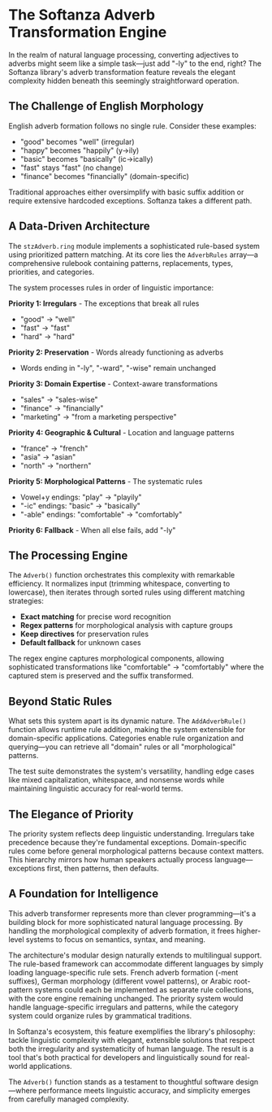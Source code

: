 # The Softanza Adverb Transformation Engine

In the realm of natural language processing, converting adjectives to adverbs might seem like a simple task—just add "-ly" to the end, right? The Softanza library's adverb transformation feature reveals the elegant complexity hidden beneath this seemingly straightforward operation.

## The Challenge of English Morphology

English adverb formation follows no single rule. Consider these examples:
- "good" becomes "well" (irregular)
- "happy" becomes "happily" (y→ily)
- "basic" becomes "basically" (ic→ically)
- "fast" stays "fast" (no change)
- "finance" becomes "financially" (domain-specific)

Traditional approaches either oversimplify with basic suffix addition or require extensive hardcoded exceptions. Softanza takes a different path.

## A Data-Driven Architecture

The `stzAdverb.ring` module implements a sophisticated rule-based system using prioritized pattern matching. At its core lies the `AdverbRules` array—a comprehensive rulebook containing patterns, replacements, types, priorities, and categories.

The system processes rules in order of linguistic importance:

**Priority 1: Irregulars** - The exceptions that break all rules
- "good" → "well"
- "fast" → "fast" 
- "hard" → "hard"

**Priority 2: Preservation** - Words already functioning as adverbs
- Words ending in "-ly", "-ward", "-wise" remain unchanged

**Priority 3: Domain Expertise** - Context-aware transformations
- "sales" → "sales-wise"
- "finance" → "financially" 
- "marketing" → "from a marketing perspective"

**Priority 4: Geographic & Cultural** - Location and language patterns
- "france" → "french"
- "asia" → "asian"
- "north" → "northern"

**Priority 5: Morphological Patterns** - The systematic rules
- Vowel+y endings: "play" → "playily"
- "-ic" endings: "basic" → "basically"
- "-able" endings: "comfortable" → "comfortably"

**Priority 6: Fallback** - When all else fails, add "-ly"

## The Processing Engine

The `Adverb()` function orchestrates this complexity with remarkable efficiency. It normalizes input (trimming whitespace, converting to lowercase), then iterates through sorted rules using different matching strategies:

- **Exact matching** for precise word recognition
- **Regex patterns** for morphological analysis with capture groups
- **Keep directives** for preservation rules
- **Default fallback** for unknown cases

The regex engine captures morphological components, allowing sophisticated transformations like "comfortable" → "comfortably" where the captured stem is preserved and the suffix transformed.

## Beyond Static Rules

What sets this system apart is its dynamic nature. The `AddAdverbRule()` function allows runtime rule addition, making the system extensible for domain-specific applications. Categories enable rule organization and querying—you can retrieve all "domain" rules or all "morphological" patterns.

The test suite demonstrates the system's versatility, handling edge cases like mixed capitalization, whitespace, and nonsense words while maintaining linguistic accuracy for real-world terms.

## The Elegance of Priority

The priority system reflects deep linguistic understanding. Irregulars take precedence because they're fundamental exceptions. Domain-specific rules come before general morphological patterns because context matters. This hierarchy mirrors how human speakers actually process language—exceptions first, then patterns, then defaults.

## A Foundation for Intelligence

This adverb transformer represents more than clever programming—it's a building block for more sophisticated natural language processing. By handling the morphological complexity of adverb formation, it frees higher-level systems to focus on semantics, syntax, and meaning.

The architecture's modular design naturally extends to multilingual support. The rule-based framework can accommodate different languages by simply loading language-specific rule sets. French adverb formation (-ment suffixes), German morphology (different vowel patterns), or Arabic root-pattern systems could each be implemented as separate rule collections, with the core engine remaining unchanged. The priority system would handle language-specific irregulars and patterns, while the category system could organize rules by grammatical traditions.

In Softanza's ecosystem, this feature exemplifies the library's philosophy: tackle linguistic complexity with elegant, extensible solutions that respect both the irregularity and systematicity of human language. The result is a tool that's both practical for developers and linguistically sound for real-world applications.

The `Adverb()` function stands as a testament to thoughtful software design—where performance meets linguistic accuracy, and simplicity emerges from carefully managed complexity.